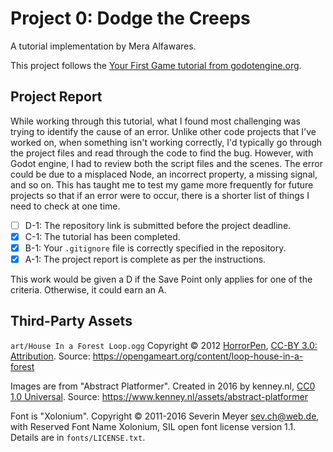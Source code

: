 # Project 0: Dodge the Creeps
A tutorial implementation by Mera Alfawares.

This project follows the [Your First Game tutorial from
godotengine.org](https://docs.godotengine.org/en/stable/getting_started/step_by_step/your_first_game.html).

## Project Report
While working through this tutorial, what I found most challenging was trying to identify the cause of an error. Unlike other code projects that I've worked on, when something isn't working correctly, I'd typically go through the project files and read through the code to find the bug. However, with Godot engine, I had to review both the script files and the scenes. The error could be due to a misplaced Node, an incorrect property, a missing signal, and so on. This has taught me to test my game more frequently for future projects so that if an error were to occur, there is a shorter list of things I need to check at one time. 

- [ ] D-1: The repository link is submitted before the project deadline.
- [X] C-1: The tutorial has been completed.
- [X] B-1: Your <code>.gitignore</code> file is correctly specified in the repository.
- [X] A-1: The project report is complete as per the instructions.

This work would be given a D if the Save Point only applies for one of the criteria. Otherwise, it could earn an A.


## Third-Party Assets

`art/House In a Forest Loop.ogg` Copyright &copy; 2012
[HorrorPen](https://opengameart.org/users/horrorpen), [CC-BY 3.0:
Attribution](http://creativecommons.org/licenses/by/3.0/). Source:
https://opengameart.org/content/loop-house-in-a-forest

Images are from "Abstract Platformer". Created in 2016 by kenney.nl,
[CC0 1.0 Universal](http://creativecommons.org/publicdomain/zero/1.0/). Source:
https://www.kenney.nl/assets/abstract-platformer

Font is "Xolonium". Copyright &copy; 2011-2016 Severin Meyer
<sev.ch@web.de>, with Reserved Font Name Xolonium, SIL open font license
version 1.1. Details are in `fonts/LICENSE.txt`.
